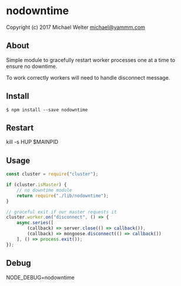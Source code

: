 # nodowntime

Copyright (c) 2017 Michael Welter <michael@yammm.com>

## About

Simple module to gracefully restart worker processes one at a time to ensure no downtime.

To work correctly workers will need to handle disconnect message.

## Install

    $ npm install --save nodowntime

## Restart

kill -s HUP $MAINPID

## Usage

```javascript
const cluster = require("cluster");

if (cluster.isMaster) {
    // no downtime module
    return require("./lib/nodowntime");
}

// graceful exit if our master requests it
cluster.worker.on("disconnect", () => {
    async.series([
        (callback) => server.close(() => callback()),
        (callback) => mongoose.disconnect(() => callback())
    ], () => process.exit());
});
```

## Debug

NODE_DEBUG=nodowntime
